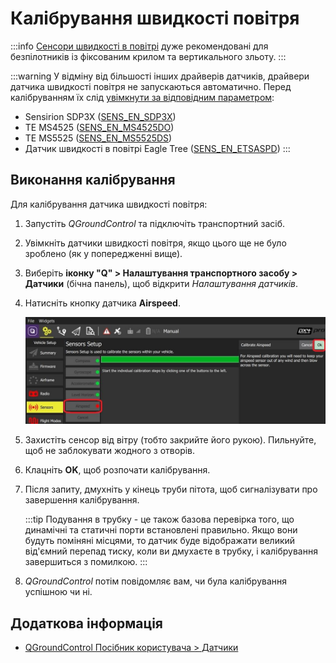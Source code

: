 # Калібрування швидкості повітря

:::info [Сенсори швидкості в повітрі](../sensor/airspeed.md) дуже рекомендовані для безпілотників із фіксованим крилом та вертикального зльоту.
:::

:::warning
У відміну від більшості інших драйверів датчиків, драйвери датчика швидкості повітря не запускаються автоматично. Перед калібруванням їх слід [увімкнути за відповідним параметром](../advanced_config/parameters.md):

- Sensirion SDP3X ([SENS_EN_SDP3X](../advanced_config/parameter_reference.md#SENS_EN_SDP3X))
- TE MS4525 ([SENS_EN_MS4525DO](../advanced_config/parameter_reference.md#SENS_EN_MS4525DO))
- TE MS5525 ([SENS_EN_MS5525DS](../advanced_config/parameter_reference.md#SENS_EN_MS5525DS))
- Датчик швидкості в повітрі Eagle Tree ([SENS_EN_ETSASPD](../advanced_config/parameter_reference.md#SENS_EN_ETSASPD))
:::

## Виконання калібрування

Для калібрування датчика швидкості повітря:

1. Запустіть _QGroundControl_ та підключіть транспортний засіб.
1. Увімкніть датчики швидкості повітря, якщо цього ще не було зроблено (як у попередженні вище).
1. Виберіть **іконку "Q" > Налаштування транспортного засобу > Датчики** (бічна панель), щоб відкрити _Налаштування датчиків_.
1. Натисніть кнопку датчика **Airspeed**.

   ![Калібрування швидкості повітря](../../assets/qgc/setup/sensor/sensor_airspeed.jpg)

1. Захистіть сенсор від вітру (тобто закрийте його рукою). Пильнуйте, щоб не заблокувати жодного з отворів.
1. Клацніть **OK**, щоб розпочати калібрування.
1. Після запиту, дмухніть у кінець труби пітота, щоб сигналізувати про завершення калібрування.

   :::tip
Подування в трубку - це також базова перевірка того, що динамічні та статичні порти встановлені правильно.
Якщо вони будуть поміняні місцями, то датчик буде відображати великий від'ємний перепад тиску, коли ви дмухаєте в трубку, і калібрування завершиться з помилкою.
:::

1. _QGroundControl_ потім повідомляє вам, чи була калібрування успішною чи ні.

## Додаткова інформація

- [ QGroundControl Посібник користувача > Датчики](https://docs.qgroundcontrol.com/master/en/qgc-user-guide/setup_view/sensors_px4.html#airspeed)
